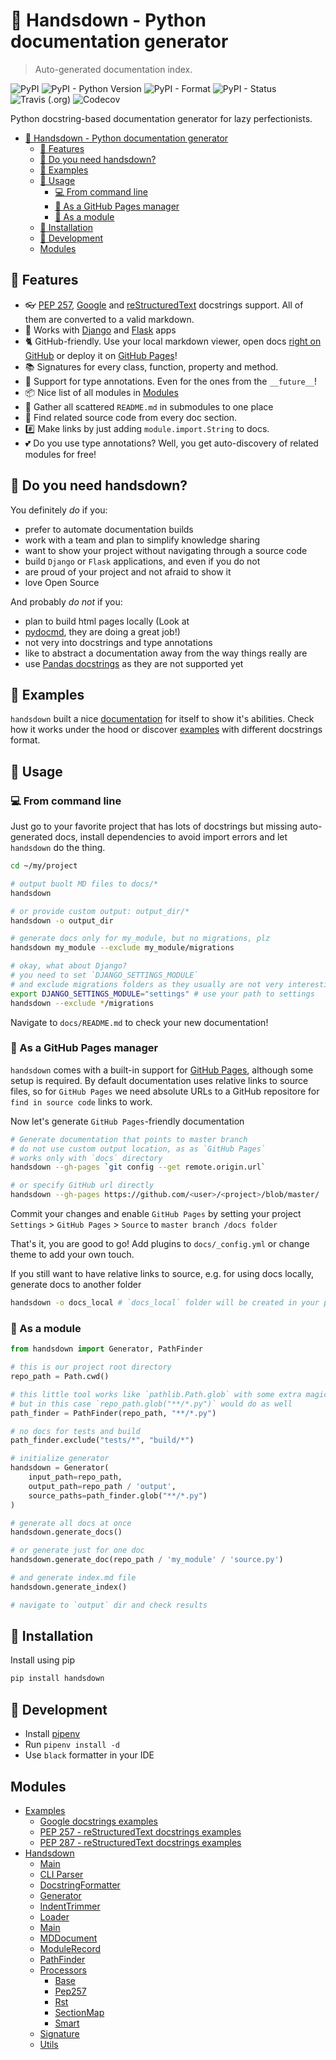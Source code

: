 # 🙌 Handsdown - Python documentation generator

> Auto-generated documentation index.

![PyPI](https://img.shields.io/pypi/v/handsdown)
![PyPI - Python Version](https://img.shields.io/pypi/pyversions/handsdown)
![PyPI - Format](https://img.shields.io/pypi/format/handsdown)
![PyPI - Status](https://img.shields.io/pypi/status/handsdown)
![Travis (.org)](https://img.shields.io/travis/vemel/handsdown)
![Codecov](https://img.shields.io/codecov/c/github/vemel/handsdown)

Python docstring-based documentation generator for lazy perfectionists.

- [🙌 Handsdown - Python documentation generator](#-handsdown---python-documentation-generator)
  - [🔬 Features](#-features)
  - [🤔 Do you need handsdown?](#-do-you-need-handsdown)
  - [🐏 Examples](#-examples)
  - [🎉 Usage](#-usage)
    - [💻 From command line](#-from-command-line)
    - [📝 As a GitHub Pages manager](#-as-a-github-pages-manager)
    - [🧩 As a module](#-as-a-module)
  - [🐶 Installation](#-installation)
  - [🔧 Development](#-development)
  - [Modules](#modules)

## 🔬 Features

- 👓 [PEP 257](https://www.python.org/dev/peps/pep-0257/),
  [Google](http://google.github.io/styleguide/pyguide.html#38-comments-and-docstrings)
  and [reStructuredText](https://www.python.org/dev/peps/pep-0287/)
  docstrings support. All of them are converted to a valid markdown.
- 🐍 Works with [Django](https://www.djangoproject.com/) and [Flask](https://palletsprojects.com/p/flask/) apps
- 🐈 GitHub-friendly. Use your local markdown viewer, open docs
  [right on GitHub](https://github.com/vemel/handsdown/blob/master/docs/README.md) or deploy it on
  [GitHub Pages](https://vemel.github.io/handsdown/)!
- 📚 Signatures for every class, function, property and method.
- 🚀 Support for type annotations. Even for the ones from the `__future__`!
- 📦 Nice list of all modules in [Modules](https://github.com/vemel/handsdown/blob/master/docs/README.md)
- 🔎 Gather all scattered `README.md` in submodules to one place
- 🚧 Find related source code from every doc section.
- #️⃣ Make links by just adding `module.import.String` to docs.
- 💕 Do you use type annotations? Well, you get auto-discovery of related modules for free!

## 🤔 Do you need handsdown?

You definitely *do* if you:

- prefer to automate documentation builds
- work with a team and plan to simplify knowledge sharing
- want to show your project without navigating through a source code
- build `Django` or `Flask` applications, and even if you do not
- are proud of your project and not afraid to show it
- love Open Source

And probably *do not* if you:

- plan to build html pages locally (Look at
- [pydocmd](https://pypi.org/project/pydoc-markdown/), they are doing a great job!)
- not very into docstrings and type annotations
- like to abstract a documentation away from the way things really are
- use [Pandas docstrings](https://pandas.pydata.org/pandas-docs/stable/development/contributing_docstring.html)
  as they are not supported yet

## 🐏 Examples

`handsdown` built a nice
[documentation](https://github.com/vemel/handsdown/blob/master/docs/README.md) for
itself to show it's abilities. Check how it works under the hood or discover
[examples](https://github.com/vemel/handsdown/blob/master/docs/examples_index.md)
with different docstrings format.

## 🎉 Usage

### 💻 From command line

Just go to your favorite project that has lots of docstrings but missing
auto-generated docs, install dependencies to avoid import errors and let
`handsdown` do the thing.

```bash
cd ~/my/project

# output buolt MD files to docs/*
handsdown

# or provide custom output: output_dir/*
handsdown -o output_dir

# generate docs only for my_module, but no migrations, plz
handsdown my_module --exclude my_module/migrations

# okay, what about Django?
# you need to set `DJANGO_SETTINGS_MODULE`
# and exclude migrations folders as they usually are not very interesting
export DJANGO_SETTINGS_MODULE="settings" # use your path to settings
handsdown --exclude */migrations
```

Navigate to `docs/README.md` to check your new documentation!

### 📝 As a GitHub Pages manager

`handsdown` comes with a built-in support for [GitHub Pages](https://pages.github.com/),
although some setup is required. By default documentation uses relative links to source files,
so for `GitHub Pages` we need absolute URLs to a GitHub repositore for `find in source code`
links to work.

Now let's generate `GitHub Pages`-friendly documentation

```bash
# Generate documentation that points to master branch
# do not use custom output location, as as `GitHub Pages`
# works only with `docs` directory
handsdown --gh-pages `git config --get remote.origin.url`

# or specify GitHub url directly
handsdown --gh-pages https://github.com/<user>/<project>/blob/master/
```

Commit your changes and enable `GitHub Pages` by setting your project
`Settings` > `GitHub Pages` > `Source` to `master branch /docs folder`

That's it, you are good to go! Add plugins to `docs/_config.yml` or change
theme to add your own touch.

If you still want to have relative links to source, e.g. for using docs locally,
generate docs to another folder

```bash
handsdown -o docs_local # `docs_local` folder will be created in your project root
```

### 🧩 As a module

```python
from handsdown import Generator, PathFinder

# this is our project root directory
repo_path = Path.cwd()

# this little tool works like `pathlib.Path.glob` with some extra magic
# but in this case `repo_path.glob("**/*.py")` would do as well
path_finder = PathFinder(repo_path, "**/*.py")

# no docs for tests and build
path_finder.exclude("tests/*", "build/*")

# initialize generator
handsdown = Generator(
    input_path=repo_path,
    output_path=repo_path / 'output',
    source_paths=path_finder.glob("**/*.py")
)

# generate all docs at once
handsdown.generate_docs()

# or generate just for one doc
handsdown.generate_doc(repo_path / 'my_module' / 'source.py')

# and generate index.md file
handsdown.generate_index()

# navigate to `output` dir and check results
```

## 🐶 Installation

Install using pip

```bash
pip install handsdown
```

## 🔧 Development

- Install [pipenv](https://pypi.org/project/pipenv/)
- Run `pipenv install -d`
- Use `black` formatter in your IDE

## Modules

- [Examples](examples/index.md#examples)
  - [Google docstrings examples](examples/google_docstrings.md#google-docstrings-examples)
  - [PEP 257 - reStructuredText docstrings examples](examples/pep257_docstrings.md#pep-257---restructuredtext-docstrings-examples)
  - [PEP 287 - reStructuredText docstrings examples](examples/rst_docstrings.md#pep-287---restructuredtext-docstrings-examples)
- [Handsdown](handsdown/index.md#handsdown)
  - [Main](handsdown/__main__.md#main)
  - [CLI Parser](handsdown/cli_parser.md#cli-parser)
  - [DocstringFormatter](handsdown/docstring_formatter.md#docstringformatter)
  - [Generator](handsdown/generator.md#generator)
  - [IndentTrimmer](handsdown/indent_trimmer.md#indenttrimmer)
  - [Loader](handsdown/loader.md#loader)
  - [Main](handsdown/main.md#main)
  - [MDDocument](handsdown/md_document.md#mddocument)
  - [ModuleRecord](handsdown/module_record.md#modulerecord)
  - [PathFinder](handsdown/path_finder.md#pathfinder)
  - [Processors](handsdown/processors/index.md#processors)
    - [Base](handsdown/processors/base.md#base)
    - [Pep257](handsdown/processors/pep257.md#pep257)
    - [Rst](handsdown/processors/rst.md#rst)
    - [SectionMap](handsdown/processors/section_map.md#sectionmap)
    - [Smart](handsdown/processors/smart.md#smart)
  - [Signature](handsdown/signature.md#signature)
  - [Utils](handsdown/utils.md#utils)
